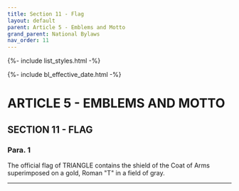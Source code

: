 ```yaml
---
title: Section 11 - Flag
layout: default
parent: Article 5 - Emblems and Motto
grand_parent: National Bylaws
nav_order: 11
---
```


{%- include list_styles.html -%}

{%- include bl_effective_date.html -%}

# ARTICLE 5 - EMBLEMS AND MOTTO

## SECTION 11 - FLAG

### Para. 1

The official flag of TRIANGLE contains the shield of the Coat of Arms superimposed on a gold, Roman "T" in a field of gray.

---
